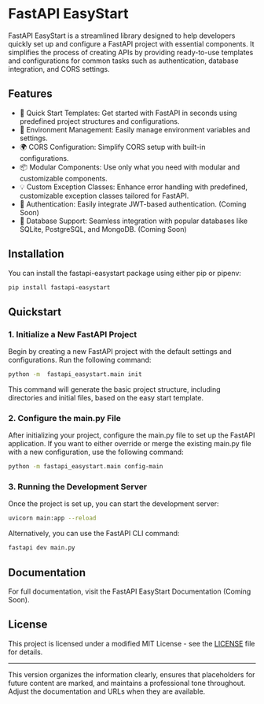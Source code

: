 # FastAPI EasyStart

FastAPI EasyStart is a streamlined library designed to help developers quickly set up and configure a FastAPI project with essential components. It simplifies the process of creating APIs by providing ready-to-use templates and configurations for common tasks such as authentication, database integration, and CORS settings.


## Features

- 🚀 Quick Start Templates: Get started with FastAPI in seconds using predefined project structures and configurations.
- 🔧 Environment Management: Easily manage environment variables and settings.
- 🌍 CORS Configuration: Simplify CORS setup with built-in configurations.
- 📦 Modular Components: Use only what you need with modular and customizable components.
- 💡 Custom Exception Classes: Enhance error handling with predefined, customizable exception classes tailored for FastAPI.
- 🔐 Authentication: Easily integrate JWT-based authentication. (Coming Soon)
- 💾 Database Support: Seamless integration with popular databases like SQLite, PostgreSQL, and MongoDB. (Coming Soon)

## Installation

You can install the fastapi-easystart package using either pip or pipenv:

```bash
pip install fastapi-easystart
```

## Quickstart

### 1. Initialize a New FastAPI Project
Begin by creating a new FastAPI project with the default settings and configurations. Run the following command:
```bash
python -m  fastapi_easystart.main init
```
This command will generate the basic project structure, including directories and initial files, based on the easy start template.

### 2. Configure the main.py File
After initializing your project, configure the main.py file to set up the FastAPI application. If you want to either override or merge the existing main.py file with a new configuration, use the following command:
```bash
python -m fastapi_easystart.main config-main
```

### 3. Running the Development Server
Once the project is set up, you can start the development server:
```bash
uvicorn main:app --reload
```

Alternatively, you can use the FastAPI CLI command:

```bash
fastapi dev main.py
```

## Documentation

For full documentation, visit the FastAPI EasyStart Documentation (Coming Soon).

[//]: # (## Contributing)

[//]: # ()
[//]: # (Contributions are welcome! Please see the CONTRIBUTING.md file for more information on how to get involved.)


## License

This project is licensed under a modified MIT License - see the [LICENSE](LICENSE) file for details.

---

This version organizes the information clearly, ensures that placeholders for future content are marked, and maintains a professional tone throughout. Adjust the documentation and URLs when they are available.















